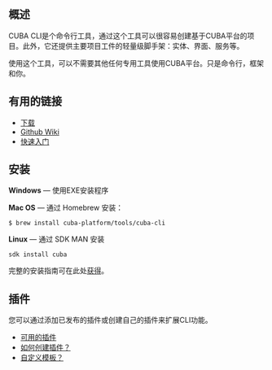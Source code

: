 ## 概述

CUBA CLI是个命令行工具，通过这个工具可以很容易创建基于CUBA平台的项目。此外，它还提供主要项目工件的轻量级脚手架：实体、界面、服务等。

使用这个工具，可以不需要其他任何专用工具使用CUBA平台。只是命令行，框架和你。

## 有用的链接

*   [下载](https://www.cuba-platform.cn/download/previous-cli/)
*   [Github Wiki](https://github.com/cuba-platform/cuba-cli/wiki)
*   [快速入门](https://www.youtube.com/watch?v=gEgTCh-WMpQ)

## 安装

**Windows** — 使用EXE安装程序

**Mac OS** — 通过 Homebrew 安装：

```$ brew install cuba-platform/tools/cuba-cli```

**Linux** — 通过 SDK MAN 安装

```sdk install cuba``` 


完整的安装指南可在此处[获得](https://github.com/cuba-platform/cuba-cli/wiki/Installation)。

## 插件

您可以通过添加已发布的插件或创建自己的插件来扩展CLI功能。

*   [可用的插件](https://github.com/topics/cuba-cli)
*   [如何创建插件？](https://github.com/cuba-platform/cuba-cli/wiki/Plugin-Development)
*   [自定义模板？](https://github.com/cuba-platform/cuba-cli/wiki/Custom-templates)
